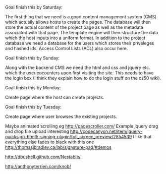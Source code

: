 Goal finish this by Saturday:

The first thing that we need is a good content management system (CMS) which actually allows hosts to create the pages.
The database will then store the actual content of the project page as well as the metadata associated with that page.
The template engine will then structure the data which the host inputs into a uniform format. In addition to the project
database we need a database for the users which stores their priveleges and hashed ids. Access Control Lists (ACL)
also occur here.

Goal finish this by Sunday:

Along with the backend CMS we need the html and css and jquery etc. which the user encounters upon first visiting the site. This needs
to have the login box (I think they explain how to do the login stuff on the cs50 wiki).

Goal finish this by Monday: 

Create page where the host can create projects.

Goal finish this by Tuesday:

Create page where user browses the existing projects. 





Maybe animated scrolling eg http://pagescroller.com/
Example jquery drag and drop file upload
interesting http://codecanyon.net/item/jquery-quicksign-html5-signing-plugin/full_screen_preview/2854539 I like that everything else fades to black with this one
http://thomasjbradley.ca/lab/signature-pad/#demos

http://dbushell.github.com/Nestable/

http://anthonyterrien.com/knob/


